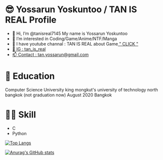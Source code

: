 # :sunglasses: Yossarun Yoskuntoo / TAN IS REAL Profile
- 👋 Hi, I’m @tanisreal7145 My name is Yossarun Yoskuntoo
- 👀 I’m interested in Coding/Game/Anime/NTF/Manga
- 🌱 I have youtube channal : TAN IS REAL about Game<a href="https://www.youtube.com/channel/UCXG0fYql8UT-hzjTRGADBwg
" target="_blank"> " CLICK "
- 💞️ IG : tan_is_real
- 📫 Contact : tan.yossarun@gmail.com

# 📖 Education
Computer Science
University king mongkut's university of technology north bangkok (not graduation now)
August 2020
Bangkok

# :technologist: Skill
- C	
- Python

  
[![Top Langs](https://github-readme-stats.vercel.app/api/top-langs/?username=tanisreal7145&layout=compact&langs_count=8&theme=dracula)](https://github.com/anuraghazra/github-readme-stats)
  
 [![Anurag's GitHub stats](https://github-readme-stats.vercel.app/api?username=tanisreal7145&show_icons=true&theme=dracula)](https://github.com/anuraghazra/github-readme-stats)



  
  
  
<!---
tanisreal7145/tanisreal7145 is a ✨ special ✨ repository because its `README.md` (this file) appears on your GitHub profile.
You can click the Preview link to take a look at your changes.
--->
